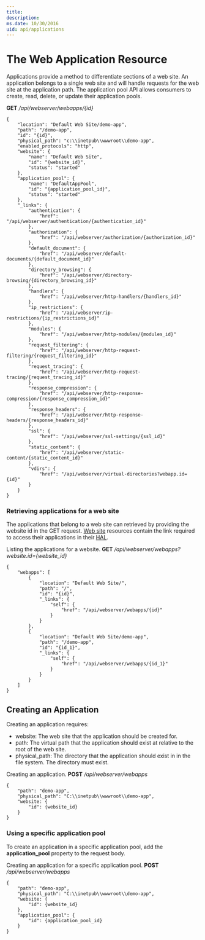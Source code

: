 ```yaml
---
title: 
description: 
ms.date: 10/30/2016
uid: api/applications
---
```


# The Web Application Resource

Applications provide a method to differentiate sections of a web site. An application belongs to a single web site and will handle requests for the web site at the application path. The application pool API allows consumers to create, read, delete, or update their application pools.

**GET** _/api/webserver/webapps/{id}_
```
{
    "location": "Default Web Site/demo-app",
    "path": "/demo-app",
    "id": "{id}",
    "physical_path": "c:\\inetpub\\wwwroot\\demo-app",
    "enabled_protocols": "http",
    "website": {
        "name": "Default Web Site",
        "id": "{website_id}",
        "status": "started"
    },
    "application_pool": {
        "name": "DefaultAppPool",
        "id": "{application_pool_id}",
        "status": "started"
    },
    "_links": {
        "authentication": {
            "href": "/api/webserver/authentication/{authentication_id}"
        },
        "authorization": {
            "href": "/api/webserver/authorization/{authorization_id}"
        },
        "default_document": {
            "href": "/api/webserver/default-documents/{default_document_id}"
        },
        "directory_browsing": {
            "href": "/api/webserver/directory-browsing/{directory_browsing_id}"
        },
        "handlers": {
            "href": "/api/webserver/http-handlers/{handlers_id}"
        },
        "ip_restrictions": {
            "href": "/api/webserver/ip-restrictions/{ip_restrictions_id}"
        },
        "modules": {
            "href": "/api/webserver/http-modules/{modules_id}"
        },
        "request_filtering": {
            "href": "/api/webserver/http-request-filtering/{request_filtering_id}"
        },
        "request_tracing": {
            "href": "/api/webserver/http-request-tracing/{request_tracing_id}"
        },
        "response_compression": {
            "href": "/api/webserver/http-response-compression/{response_compression_id}"
        },
        "response_headers": {
            "href": "/api/webserver/http-response-headers/{response_headers_id}"
        },
        "ssl": {
            "href": "/api/webserver/ssl-settings/{ssl_id}"
        },
        "static_content": {
            "href": "/api/webserver/static-content/{static_content_id}"
        },
        "vdirs": {
            "href": "/api/webserver/virtual-directories?webapp.id={id}"
        }
    }
}
```

### Retrieving applications for a web site

The applications that belong to a web site can retrieved by providing the website id in the GET request. [Web site](sites.md) resources contain the link required to access their applications in their [HAL](hal.md).

Listing the applications for a website. **GET** */api/webserver/webapps?website.id={website_id}*
```
{
    "webapps": [
        {
            "location": "Default Web Site/",
            "path": "/",
            "id": "{id}",
            "_links": {
                "self": {
                    "href": "/api/webserver/webapps/{id}"
                }
            }
        },
        {
            "location": "Default Web Site/demo-app",
            "path": "/demo-app",
            "id": "{id_1}",
            "_links": {
                "self": {
                    "href": "/api/webserver/webapps/{id_1}"
                }
            }
        }
    ]
}
```

## Creating an Application

Creating an application requires:
* website: The web site that the application should be created for.
* path: The virtual path that the application should exist at relative to the root of the web site.
* physical_path: The directory that the application should exist in in the file system. The directory must exist.

Creating an application. **POST** _/api/webserver/webapps_
```
{
    "path": "demo-app",
    "physical_path": "C:\\inetpub\\wwwroot\\demo-app",
    "website: {
        "id": {website_id}
    }
}
```

### Using a specific application pool

To create an application in a specific application pool, add the **application_pool** property to the request body.

Creating an application for a specific application pool. **POST** _/api/webserver/webapps_
```
{
    "path": "demo-app",
    "physical_path": "C:\\inetpub\\wwwroot\\demo-app",
    "website: {
        "id": {website_id}
    },
    "application_pool": {
        "id": {application_pool_id}
    }
}
```